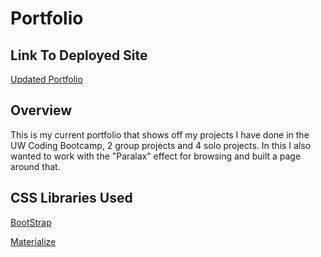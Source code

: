 
# Portfolio


## Link To Deployed Site

[Updated Portfolio](https://merkraith.github.io/portfolio/)

## Overview

This is my current portfolio that shows off my projects I have done in the UW Coding Bootcamp, 2 group projects and 4 solo projects.  In this I also wanted to work with the "Paralax" effect for browsing and built a page around that.

## CSS Libraries Used

[BootStrap](https://getbootstrap.com/)

[Materialize](https://materializecss.com/)
